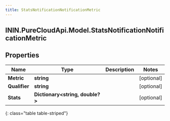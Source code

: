 ```yaml
---
title: StatsNotificationNotificationMetric
---
```

## ININ.PureCloudApi.Model.StatsNotificationNotificationMetric

## Properties

|Name | Type | Description | Notes|
|------------ | ------------- | ------------- | -------------|
| **Metric** | **string** |  | [optional] |
| **Qualifier** | **string** |  | [optional] |
| **Stats** | **Dictionary&lt;string, double?&gt;** |  | [optional] |
{: class="table table-striped"}


